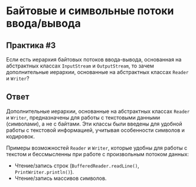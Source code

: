 # Байтовые и символьные потоки ввода/вывода

## Практика #3

Если есть иерархия байтовых потоков ввода-вывода, основанная на абстрактных классах `InputStream` и `OutputStream`, то зачем дополнительные иерархии, основанные на абстрактных классах `Reader` и `Writer`?

## Ответ

Дополнительные иерархии, основанные на абстрактных классах `Reader` и `Writer`, предназначены для работы с текстовыми данными (символами), а не с байтами. Эти классы были введены для удобной работы с текстовой информацией, учитывая особенности символов и кодировок. 

Примеры возможностей `Reader` и `Writer`, которые удобны для работы с текстом и бессмысленны при работе с произвольным потоком данных:

- Чтение/запись строк (`BufferedReader.readLine()`, `PrintWriter.println()`).
- Чтение/запись массивов символов.